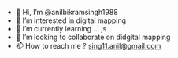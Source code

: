 - 👋 Hi, I’m @anilbikramsingh1988
- 👀 I’m interested in digital mapping
- 🌱 I’m currently learning ... js
- 💞️ I’m looking to collaborate on didgital mapping
- 📫 How to reach me ? sing11.anil@gmail.com

<!---
anilbikramsingh1988/anilbikramsingh1988 is a ✨ special ✨ repository because its `README.md` (this file) appears on your GitHub profile.
You can click the Preview link to take a look at your changes.
--->

